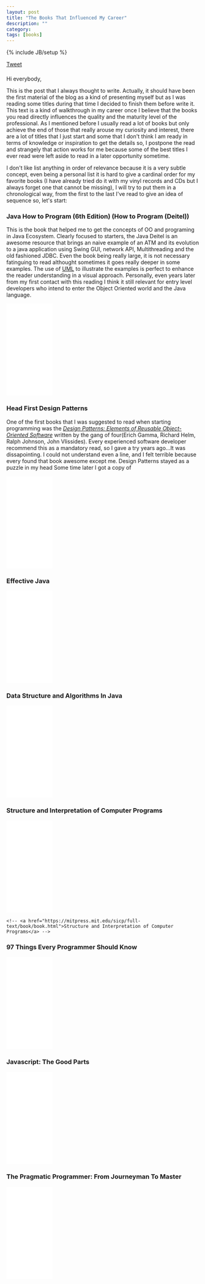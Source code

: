 ```yaml
---
layout: post
title: "The Books That Influenced My Career"
description: ""
category: 
tags: [books]
---
```

{% include JB/setup %}

<div style="margin-bottom: 1.5em;">
	<div>
		<a href="https://twitter.com/share" class="twitter-share-button" style="vertical-align: bottom">Tweet</a>
	</div>
	<div>
		<span class="fb-share-button" data-href="http://rafaelcfreire.github.io2015/06/22/the-books-that-influenced-my-career/" data-layout="button"></span>
	</div>
</div>

Hi everybody,

This is the post that I always thought to write. Actually, it should have been the first material of the blog as a kind of presenting myself but as I was reading some titles during that time I decided to finish them before write it. This text is a kind of walkthrough in my career once I believe that the books you read directly influences the quality and the maturity level of the professional. As I mentioned before I usually read a lot of books but only achieve the end of those that really arouse my curiosity and interest, there are a lot of titles that I just start and some that I don't think I am ready in terms of knowledge or inspiration to get the details so, I postpone the read and strangely that action works for me because some of the best titles I ever read were left aside to read in a later opportunity sometime.

I don't like list anything in order of relevance because it is a very subtle concept, even being a personal list it is hard to give a cardinal order for my favorite books (I have already tried do it with my vinyl records and CDs but I always forget one that cannot be missing), I will try to put them in a chronological way, from the first to the last I've read to give an idea of sequence so, let's start:

### Java How to Program (6th Edition) (How to Program (Deitel))
This is the book that helped me to get the concepts of OO and programing in Java Ecosystem. Clearly focused to starters, the Java Deitel is an awesome resource that brings an naive example of an ATM and its evolution to a java application using Swing GUI, network API, Multithreading and the old fashioned JDBC. Even the book being really large, it is not necessary fatinguing to read althought sometimes it goes really deeper in some examples. The use of [UML](http://www.uml.org/) to illustrate the examples is perfect to enhance the reader understanding in a visual approach. Personally, even years later from my first contact with this reading I think it still relevant for entry level developers who intend to enter the Object Oriented world and the Java language.

<div class="bookImages">
	<iframe style="width:120px;height:240px;" marginwidth="0" marginheight="0" scrolling="no" frameborder="0" src="//ws-na.amazon-adsystem.com/widgets/q?ServiceVersion=20070822&OneJS=1&Operation=GetAdHtml&MarketPlace=US&source=ac&ref=tf_til&ad_type=product_link&tracking_id=raffretecbl09-20&marketplace=amazon&region=US&placement=0131483986&asins=0131483986&linkId=N4R26YWGNBX5F5JK&show_border=false&link_opens_in_new_window=true">
	</iframe>
</div>

### Head First Design Patterns
One of the first books that I was suggested to read when starting programming was the <cite>[Design Patterns: Elements of Reusable Object-Oriented Software](https://books.google.com.br/books/about/Design_Patterns.html?id=6oHuKQe3TjQC&redir_esc=y)</cite> written by the gang of four(Erich Gamma, Richard Helm, Ralph Johnson, John Vlissides). Every experienced software developer recommend this as a mandatory read, so I gave a try years ago...It was dissapointing. I could not understand even a line, and I felt terrible because every found that book awesome except me. Design Patterns stayed as a puzzle in my head Some time later I got a copy of 

<div class="bookImages">
	<iframe style="width:120px;height:240px;" marginwidth="0" marginheight="0" scrolling="no" frameborder="0" src="//ws-na.amazon-adsystem.com/widgets/q?ServiceVersion=20070822&OneJS=1&Operation=GetAdHtml&MarketPlace=US&source=ac&ref=tf_til&ad_type=product_link&tracking_id=raffretecbl09-20&marketplace=amazon&region=US&placement=0596007124&asins=0596007124&linkId=DE26NV7EZTZLQ2BH&show_border=false&link_opens_in_new_window=true">
	</iframe>
</div>

### Effective Java

<div class="bookImages">
	<iframe style="width:120px;height:240px;" marginwidth="0" marginheight="0" scrolling="no" frameborder="0" src="//ws-na.amazon-adsystem.com/widgets/q?ServiceVersion=20070822&OneJS=1&Operation=GetAdHtml&MarketPlace=US&source=ac&ref=tf_til&ad_type=product_link&tracking_id=raffretecbl09-20&marketplace=amazon&region=US&placement=0321356683&asins=0321356683&linkId=M3N4R7RMPU4F4LQ4&show_border=false&link_opens_in_new_window=true">
	</iframe>
</div></div>

### Data Structure and Algorithms In Java

<div class="bookImages">
	<iframe style="width:120px;height:240px;" marginwidth="0" marginheight="0" scrolling="no" frameborder="0" src="//ws-na.amazon-adsystem.com/widgets/q?ServiceVersion=20070822&OneJS=1&Operation=GetAdHtml&MarketPlace=US&source=ac&ref=tf_til&ad_type=product_link&tracking_id=raffretecbl09-20&marketplace=amazon&region=US&placement=1118771338&asins=1118771338&linkId=CSVQK4VIQH64NLQ2&show_border=false&link_opens_in_new_window=true">
	</iframe>
</div>

### Structure and Interpretation of Computer Programs

<div class="bookImages">
	<iframe style="width:120px;height:240px;" marginwidth="0" marginheight="0" scrolling="no" frameborder="0" src="//ws-na.amazon-adsystem.com/widgets/q?ServiceVersion=20070822&OneJS=1&Operation=GetAdHtml&MarketPlace=US&source=ac&ref=tf_til&ad_type=product_link&tracking_id=raffretecbl09-20&marketplace=amazon&region=US&placement=0262510871&asins=0262510871&linkId=LKFRCQGPXD2DJPGW&show_border=false&link_opens_in_new_window=true">
	</iframe>
</div>

	<!-- <a href="https://mitpress.mit.edu/sicp/full-text/book/book.html">Structure and Interpretation of Computer Programs</a> -->

### 97 Things Every Programmer Should Know

<div class="bookImages">
	<iframe style="width:120px;height:240px;" marginwidth="0" marginheight="0" scrolling="no" frameborder="0" src="//ws-na.amazon-adsystem.com/widgets/q?ServiceVersion=20070822&OneJS=1&Operation=GetAdHtml&MarketPlace=US&source=ac&ref=tf_til&ad_type=product_link&tracking_id=raffretecbl09-20&marketplace=amazon&region=US&placement=0596809484&asins=0596809484&linkId=GONC242LMENHO6XI&show_border=false&link_opens_in_new_window=true">
	</iframe>
</div>

### Javascript: The Good Parts

<div class="bookImages">
	<iframe style="width:120px;height:240px;" marginwidth="0" marginheight="0" scrolling="no" frameborder="0" src="//ws-na.amazon-adsystem.com/widgets/q?ServiceVersion=20070822&OneJS=1&Operation=GetAdHtml&MarketPlace=US&source=ac&ref=tf_til&ad_type=product_link&tracking_id=raffretecbl09-20&marketplace=amazon&region=US&placement=0596517742&asins=0596517742&linkId=DWRBM53RCUG77TGS&show_border=false&link_opens_in_new_window=true">
	</iframe>
</div>

### The Pragmatic Programmer: From Journeyman To Master

<div class="bookImages">
	<iframe style="width:120px;height:240px;" marginwidth="0" marginheight="0" scrolling="no" frameborder="0" src="//ws-na.amazon-adsystem.com/widgets/q?ServiceVersion=20070822&OneJS=1&Operation=GetAdHtml&MarketPlace=US&source=ac&ref=tf_til&ad_type=product_link&tracking_id=raffretecbl09-20&marketplace=amazon&region=US&placement=020161622X&asins=020161622X&linkId=4622AAPXRKREODW7&show_border=false&link_opens_in_new_window=true">
	</iframe>
</div>


<script type="text/javascript" src="/js/main.js"></script>
<link rel="stylesheet" type="text/css" href="/css/styles.css">

